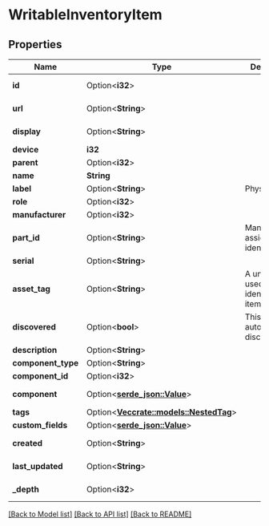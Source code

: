 # WritableInventoryItem

## Properties

Name | Type | Description | Notes
------------ | ------------- | ------------- | -------------
**id** | Option<**i32**> |  | [optional][readonly]
**url** | Option<**String**> |  | [optional][readonly]
**display** | Option<**String**> |  | [optional][readonly]
**device** | **i32** |  | 
**parent** | Option<**i32**> |  | [optional]
**name** | **String** |  | 
**label** | Option<**String**> | Physical label | [optional]
**role** | Option<**i32**> |  | [optional]
**manufacturer** | Option<**i32**> |  | [optional]
**part_id** | Option<**String**> | Manufacturer-assigned part identifier | [optional]
**serial** | Option<**String**> |  | [optional]
**asset_tag** | Option<**String**> | A unique tag used to identify this item | [optional]
**discovered** | Option<**bool**> | This item was automatically discovered | [optional]
**description** | Option<**String**> |  | [optional]
**component_type** | Option<**String**> |  | [optional]
**component_id** | Option<**i32**> |  | [optional]
**component** | Option<[**serde_json::Value**](.md)> |  | [optional][readonly]
**tags** | Option<[**Vec<crate::models::NestedTag>**](NestedTag.md)> |  | [optional]
**custom_fields** | Option<[**serde_json::Value**](.md)> |  | [optional]
**created** | Option<**String**> |  | [optional][readonly]
**last_updated** | Option<**String**> |  | [optional][readonly]
**_depth** | Option<**i32**> |  | [optional][readonly]

[[Back to Model list]](../README.md#documentation-for-models) [[Back to API list]](../README.md#documentation-for-api-endpoints) [[Back to README]](../README.md)


